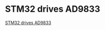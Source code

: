 # STM32 drives AD9833
[STM32 drives AD9833](https://aiwithcloud.com/2022/09/19/stm32_drives_ad9833/)